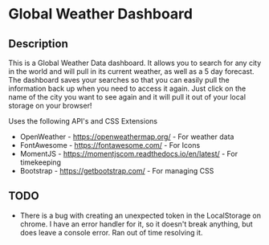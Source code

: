 # Global Weather Dashboard

## Description

This is a Global Weather Data dashboard. It allows you to search for any city in the world and will pull in its current weather, as well as a 5 day forecast. The dashboard saves your searches so that you can easily pull the information back up when you need to access it again. Just click on the name of the city you want to see again and it will pull it out of your local storage on your browser!

Uses the following API's and CSS Extensions

- OpenWeather - https://openweathermap.org/ - For weather data
- FontAwesome - https://fontawesome.com/ - For Icons
- MomentJS - https://momentjscom.readthedocs.io/en/latest/ - For timekeeping
- Bootstrap - https://getbootstrap.com/ - For managing CSS

## TODO

- There is a bug with creating an unexpected token in the LocalStorage on chrome. I have an error handler for it, so it doesn't break anything, but does leave a console error. Ran out of time resolving it.
